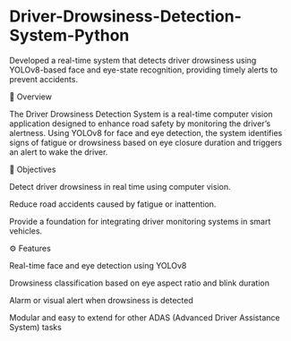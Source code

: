 # Driver-Drowsiness-Detection-System-Python
Developed a real-time system that detects driver drowsiness using YOLOv8-based face and eye-state recognition, providing timely alerts to prevent accidents.

🧠 Overview

The Driver Drowsiness Detection System is a real-time computer vision application designed to enhance road safety by monitoring the driver’s alertness.
Using YOLOv8 for face and eye detection, the system identifies signs of fatigue or drowsiness based on eye closure duration and triggers an alert to wake the driver.

🎯 Objectives

Detect driver drowsiness in real time using computer vision.

Reduce road accidents caused by fatigue or inattention.

Provide a foundation for integrating driver monitoring systems in smart vehicles.

⚙️ Features

Real-time face and eye detection using YOLOv8

Drowsiness classification based on eye aspect ratio and blink duration

Alarm or visual alert when drowsiness is detected

Modular and easy to extend for other ADAS (Advanced Driver Assistance System) tasks


